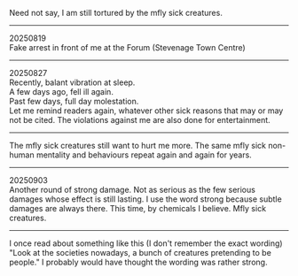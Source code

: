 Need not say, I am still tortured by the mfly sick creatures.

---

20250819\
Fake arrest in front of me at the Forum (Stevenage Town Centre)

---

20250827\
Recently, balant vibration at sleep.\
A few days ago, fell ill again.\
Past few days, full day molestation.\
Let me remind readers again, whatever other sick reasons that may or may not be cited. The violations against me are also done for entertainment.

---

The mfly sick creatures still want to hurt me more. The same mfly sick non-human mentality and behaviours repeat again and again for years.

---

20250903\
Another round of strong damage. Not as serious as the few serious damages whose effect is still lasting. I use the word strong because subtle damages are always there. This time, by chemicals I believe. Mfly sick creatures.

---

I once read about something like this (I don't remember the exact wording) "Look at the societies nowadays, a bunch of creatures pretending to be people." I probably would have thought the wording was rather strong.
